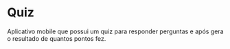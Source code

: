 # Quiz

Aplicativo mobile que possui um quiz para responder perguntas e após gera o resultado de quantos pontos fez. 
